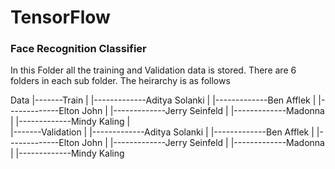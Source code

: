 # TensorFlow

### Face Recognition Classifier

In this Folder all the training and Validation data is stored. There are 6 folders in each sub folder. The heirarchy is as follows

Data
|-------Train
|            |-------------Aditya Solanki
|            |-------------Ben Afflek
|            |-------------Elton John
|            |-------------Jerry Seinfeld
|            |-------------Madonna
|            |-------------Mindy Kaling
|            
|-------Validation
|            |-------------Aditya Solanki
|            |-------------Ben Afflek
|            |-------------Elton John
|            |-------------Jerry Seinfeld
|            |-------------Madonna
|            |-------------Mindy Kaling
